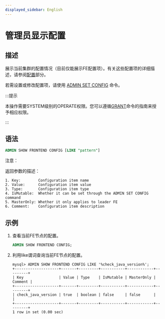 ```yaml
---
displayed_sidebar: English
---
```


# 管理员显示配置

## 描述

展示当前集群的配置情况（目前仅能展示FE配置项）。有关这些配置项的详细描述，请参阅[配置](../../../administration/FE_configuration.md#fe-configuration-items)部分。

若需设置或修改配置项，请使用 [ADMIN SET CONFIG](ADMIN_SET_CONFIG.md) 命令。

:::提示

本操作需要SYSTEM级别的OPERATE权限。您可以遵循[GRANT](../account-management/GRANT.md)命令的指南来授予相应权限。

:::

## 语法

```sql
ADMIN SHOW FRONTEND CONFIG [LIKE "pattern"]
```

注意：

返回参数的描述：

```plain
1. Key:        Configuration item name
2. Value:      Configuration item value
3. Type:       Configuration item type 
4. IsMutable:  Whether it can be set through the ADMIN SET CONFIG command
5. MasterOnly: Whether it only applies to leader FE
6. Comment:    Configuration item description 
```

## 示例

1. 查看当前FE节点的配置。

   ```sql
   ADMIN SHOW FRONTEND CONFIG;
   ```

2. 利用like谓词查询当前FE节点的配置。

   ```plain
   mysql> ADMIN SHOW FRONTEND CONFIG LIKE '%check_java_version%';
   +--------------------+-------+---------+-----------+------------+---------+
   | Key                | Value | Type    | IsMutable | MasterOnly | Comment |
   +--------------------+-------+---------+-----------+------------+---------+
   | check_java_version | true  | boolean | false     | false      |         |
   +--------------------+-------+---------+-----------+------------+---------+
   1 row in set (0.00 sec)
   ```
